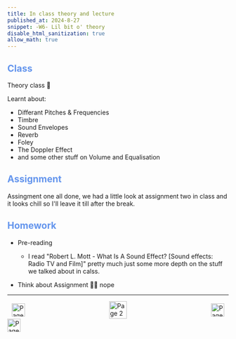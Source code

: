 ```yaml
---
title: In class theory and lecture
published_at: 2024-8-27
snippet: -W6- Lil bit o' theory
disable_html_sanitization: true
allow_math: true
---
```


<h2 style="color:CornflowerBlue;">Class</h2>
Theory class 🤔

Learnt about:
 - Differant Pitches & Frequencies
 - Timbre
 - Sound Envelopes
 - Reverb
 - Foley
 - The Doppler Effect
 - and some other stuff on Volume and Equalisation

<h2 style="color:CornflowerBlue;">Assignment</h2>

Assingment one all done, we had a little look at assignment two in class and it looks chill so I'll leave it till after the break.

<h2 style="color:CornflowerBlue;">Homework</h2>

- Pre-reading
    - I read "Robert L. Mott - What Is A Sound Effect? [Sound effects: Radio TV and Film]" pretty much just some more depth on the stuff we talked about in calss. 

- Think about Assignment 
🙅🏼 nope

---
<style>
.container {
    display: flex;
    justify-content: space-between;
    align-items: center;
    padding: 0 10px; /* Optional: Add some padding if needed */
}

.button {
    display: flex;
    align-items: center;
    /* Add additional styling for buttons if needed */
}

.button img {
    display: block;
}
</style>


<body>
    <div class="container">
        <a href="/02-downloading-reaper" class="button left">
            <img id= "back_id" src="/Images/white/1.png" width="30" height="30" alt="Page 1">
        </a>
        <a href="/" class="button middle">
            <img id= "home_id" src="/Images/white/2.png" width="40" height="40" alt="Page 2">
        </a>
        <a href="/04-working-on-assignment" class="button right">
            <img id= "next_id" src="/Images/white/3.png" width="30" height="30" alt="Page 3">
        </a>
    </div>
</body>


<img src="/Images/white/0.png" width="30" height="30" alt="Page 3">
